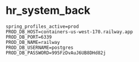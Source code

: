 # hr_system_back

```properties
spring_profiles_active=prod
PROD_DB_HOST=containers-us-west-170.railway.app
PROD_DB_PORT=6339
PROD_DB_NAME=railway
PROD_DB_USERNAME=postgres
PROD_DB_PASSWORD=995FzDvAuJ6UB8DHd82j
```
